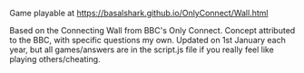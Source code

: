 Game playable at https://basalshark.github.io/OnlyConnect/Wall.html

Based on the Connecting Wall from BBC's Only Connect. Concept attributed to the BBC, with specific questions my own.
Updated on 1st January each year, but all games/answers are in the script.js file if you really feel like playing others/cheating.
